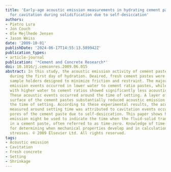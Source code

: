 ```yaml
---
title: 'Early-age acoustic emission measurements in hydrating cement paste: Evidence
  for cavitation during solidification due to self-desiccation'
authors:
- Pietro Lura
- Jon Couch
- Ole Mejlhede Jensen
- Jason Weiss
date: '2009-10-01'
publishDate: '2024-06-17T14:55:13.589942Z'
publication_types:
- article-journal
publication: '*Cement and Concrete Research*'
doi: 10.1016/j.cemconres.2009.06.015
abstract: In this study, the acoustic emission activity of cement pastes was investigated
  during the first day of hydration. Deaired, fresh cement pastes were cast in sealed
  sample holders designed to minimize friction and restraint. The majority of acoustic
  emission events occurred in lower water to cement ratio pastes, while cement pastes
  with higher water to cement ratios showed significantly less acoustic activity.
  These acoustic events occurred around the time of setting. A layer of water on the
  surface of the cement pastes substantially reduced acoustic emission activity at
  the time of setting. According to these experimental results, the acoustic emission
  measured around setting time was attributed to cavitation events occurring in the
  pores of the cement paste due to self-desiccation. This paper shows how acoustic
  emission might be used to indicate the time when the fluid-solid transition occurs
  in a cement paste, often referred to as time-zero. Knowledge of time-zero is fundamental
  for determining when mechanical properties develop and in calculations of residual
  stresses. © 2009 Elsevier Ltd. All rights reserved.
tags:
- Acoustic emission
- Cavitation
- Fresh concrete
- Setting
- Shrinkage
---
```

